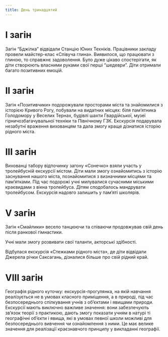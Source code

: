 ```yaml
---
title: День тринадцятий
---
```


# І загін

Загін “Бджілка” відвідали Станцію Юних Техніків. Працівники закладу провели майстер-клас «Співуча глина». Виявилося, що працювати з глиною, то справжнє задоволення. Було дуже цікаво спостерігати, як діти створюють власними руками свої перші “шедеври”. Діти отримали багато позитивних емоцій.

<slideshow id="_/72157668101419647" />

# ІІ загін

Загін «Позитивчики» подорожували просторами міста та знайомилися з історією Кривого Рогу, побували на видатних місцях: біля пам’ятника Голодомору у Веселих Тернах, будівлі шахти Гвардійської, музеї гірничозбагачувальної техніки та Північному ГЗК. Екскурсія подарувала незабутні враження вихованцям та дала змогу краще дізнатися історію рідного міста.

<slideshow id="_/72157670108469608" />

# III загін

Вихованці табору відпочинку загону «Сонечко» взяли участь у тролейбусній екскурсії містом. Діти мали змогу ознайомитись з історію заснування нашого міста, познайомитися з визначними місцями та пам’ятками. Під час подорожі учні милувалися сучасними міськими краєвидами з вікна тролейбуса. Дітям сподобалось мандрувати тролейбусом. Екскурсія надовго залишить у пам’яті школярів.

<slideshow id="_/72157697974413275" />

# V загін

Загін «Смайлики» весело танцюючи та співаючи продовжував свій день після ранкової гімнастики.

Учні мали змогу розвивати свої таланти, акторські здібності.

Відбулася екскурсія «Стежками рідного міста», де діти відвідали Джерела річки Саксагань, дізналися більше про свій рідний край.

<slideshow id="_/72157696317935661" />

# VIII загін

Географія рідного куточку: екскурсія-прогулянка, на якій навчання реалізується не в умовах класного приміщення, а в природі, під час безпосереднього спілкування учнів з об’єктами і явищами природи. Екскурсії мають виключно важливе значення: вони забезпечують зв’язок теорії з практикою, дають змогу показати учням в натурі ті географічні об’єкти і явища, які в умовах певної школи можливі для безпосереднього вивчення чи ознайомлення з ними. Це має велике значення для реалізації краєзнавчого принципу у викладанні географії.

<slideshow id="_/72157697974434535" />
